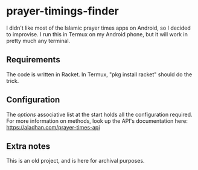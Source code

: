 # prayer-timings-finder
I didn't like most of the Islamic prayer times apps on Android, so I decided to improvise. I run this in Termux on my Android phone, but it will work in pretty much any terminal.

## Requirements
The code is written in Racket. In Termux, "pkg install racket" should do the trick.

## Configuration
The *options* associative list at the start holds all the configuration required. For more information on methods, look up the API's documentation here: https://aladhan.com/prayer-times-api

## Extra notes
This is an old project, and is here for archival purposes.
